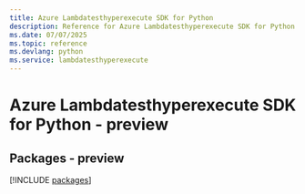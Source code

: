 ```yaml
---
title: Azure Lambdatesthyperexecute SDK for Python
description: Reference for Azure Lambdatesthyperexecute SDK for Python
ms.date: 07/07/2025
ms.topic: reference
ms.devlang: python
ms.service: lambdatesthyperexecute
---
```

# Azure Lambdatesthyperexecute SDK for Python - preview
## Packages - preview
[!INCLUDE [packages](lambdatesthyperexecute-index.md)]